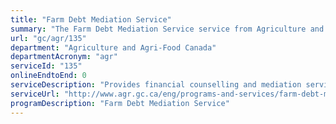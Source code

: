 ```yaml
---
title: "Farm Debt Mediation Service"
summary: "The Farm Debt Mediation Service service from Agriculture and Agri-Food Canada is not available end-to-end online, according to the GC Service Inventory."
url: "gc/agr/135"
department: "Agriculture and Agri-Food Canada"
departmentAcronym: "agr"
serviceId: "135"
onlineEndtoEnd: 0
serviceDescription: "Provides financial counselling and mediation services to farmers in financial difficulty."
serviceUrl: "http://www.agr.gc.ca/eng/programs-and-services/farm-debt-mediation-service/?id=1536081857309"
programDescription: "Farm Debt Mediation Service"
---
```

